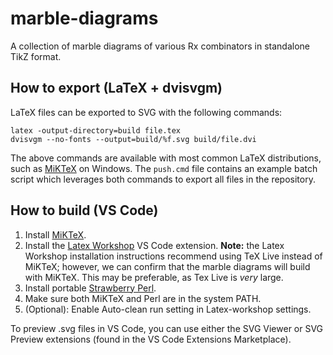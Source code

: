 # marble-diagrams
A collection of marble diagrams of various Rx combinators in standalone TikZ format.

## How to export (LaTeX + dvisvgm)

LaTeX files can be exported to SVG with the following commands:

```
latex -output-directory=build file.tex
dvisvgm --no-fonts --output=build/%f.svg build/file.dvi
```

The above commands are available with most common LaTeX distributions, such as [MiKTeX](https://miktex.org/download) on Windows. The `push.cmd` file contains an example batch script which leverages both commands to export all files in the repository.

## How to build (VS Code)

1. Install [MiKTeX](https://miktex.org/download).
2. Install the [Latex Workshop](https://marketplace.visualstudio.com/items?itemName=James-Yu.latex-workshop) VS Code extension. **Note:** the Latex Workshop installation instructions recommend using TeX Live instead of MiKTeX; however, we can confirm that the marble diagrams will build with MiKTeX. This may be preferable, as Tex Live is *very* large. 
3. Install portable [Strawberry Perl](https://strawberryperl.com/releases.html).
4. Make sure both MiKTeX and Perl are in the system PATH.
5. (Optional): Enable Auto-clean run setting in Latex-workshop settings.

To preview .svg files in VS Code, you can use either the SVG Viewer or SVG Preview extensions (found in the VS Code Extensions Marketplace). 

